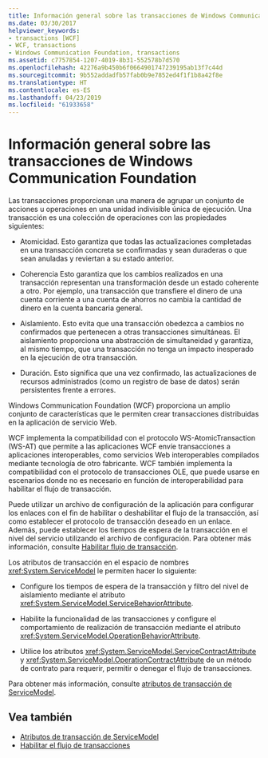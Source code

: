 ```yaml
---
title: Información general sobre las transacciones de Windows Communication Foundation
ms.date: 03/30/2017
helpviewer_keywords:
- transactions [WCF]
- WCF, transactions
- Windows Communication Foundation, transactions
ms.assetid: c7757854-1207-4019-8b31-552578b7d570
ms.openlocfilehash: 42276a9b450b6f0664901747239195ab13f7c44d
ms.sourcegitcommit: 9b552addadfb57fab0b9e7852ed4f1f1b8a42f8e
ms.translationtype: HT
ms.contentlocale: es-ES
ms.lasthandoff: 04/23/2019
ms.locfileid: "61933658"
---
```

# <a name="windows-communication-foundation-transactions-overview"></a>Información general sobre las transacciones de Windows Communication Foundation
Las transacciones proporcionan una manera de agrupar un conjunto de acciones u operaciones en una unidad indivisible única de ejecución. Una transacción es una colección de operaciones con las propiedades siguientes:  
  
- Atomicidad. Esto garantiza que todas las actualizaciones completadas en una transacción concreta se confirmadas y sean duraderas o que sean anuladas y reviertan a su estado anterior.  
  
- Coherencia Esto garantiza que los cambios realizados en una transacción representan una transformación desde un estado coherente a otro. Por ejemplo, una transacción que transfiere el dinero de una cuenta corriente a una cuenta de ahorros no cambia la cantidad de dinero en la cuenta bancaria general.  
  
- Aislamiento. Esto evita que una transacción obedezca a cambios no confirmados que pertenecen a otras transacciones simultáneas. El aislamiento proporciona una abstracción de simultaneidad y garantiza, al mismo tiempo, que una transacción no tenga un impacto inesperado en la ejecución de otra transacción.  
  
- Duración. Esto significa que una vez confirmado, las actualizaciones de recursos administrados (como un registro de base de datos) serán persistentes frente a errores.  
  
 Windows Communication Foundation (WCF) proporciona un amplio conjunto de características que le permiten crear transacciones distribuidas en la aplicación de servicio Web.  
  
 WCF implementa la compatibilidad con el protocolo WS-AtomicTransaction (WS-AT) que permite a las aplicaciones WCF envíe transacciones a aplicaciones interoperables, como servicios Web interoperables compilados mediante tecnología de otro fabricante. WCF también implementa la compatibilidad con el protocolo de transacciones OLE, que puede usarse en escenarios donde no es necesario en función de interoperabilidad para habilitar el flujo de transacción.  
  
 Puede utilizar un archivo de configuración de la aplicación para configurar los enlaces con el fin de habilitar o deshabilitar el flujo de la transacción, así como establecer el protocolo de transacción deseado en un enlace. Además, puede establecer los tiempos de espera de la transacción en el nivel del servicio utilizando el archivo de configuración. Para obtener más información, consulte [Habilitar flujo de transacción](../../../../docs/framework/wcf/feature-details/enabling-transaction-flow.md).  
  
 Los atributos de transacción en el espacio de nombres <xref:System.ServiceModel> le permiten hacer lo siguiente:  
  
- Configure los tiempos de espera de la transacción y filtro del nivel de aislamiento mediante el atributo <xref:System.ServiceModel.ServiceBehaviorAttribute>.  
  
- Habilite la funcionalidad de las transacciones y configure el comportamiento de realización de transacción mediante el atributo <xref:System.ServiceModel.OperationBehaviorAttribute>.  
  
- Utilice los atributos <xref:System.ServiceModel.ServiceContractAttribute> y <xref:System.ServiceModel.OperationContractAttribute> de un método de contrato para requerir, permitir o denegar el flujo de transacciones.  
  
 Para obtener más información, consulte [atributos de transacción de ServiceModel](../../../../docs/framework/wcf/feature-details/servicemodel-transaction-attributes.md).  
  
## <a name="see-also"></a>Vea también

- [Atributos de transacción de ServiceModel](../../../../docs/framework/wcf/feature-details/servicemodel-transaction-attributes.md)
- [Habilitar el flujo de transacciones](../../../../docs/framework/wcf/feature-details/enabling-transaction-flow.md)
